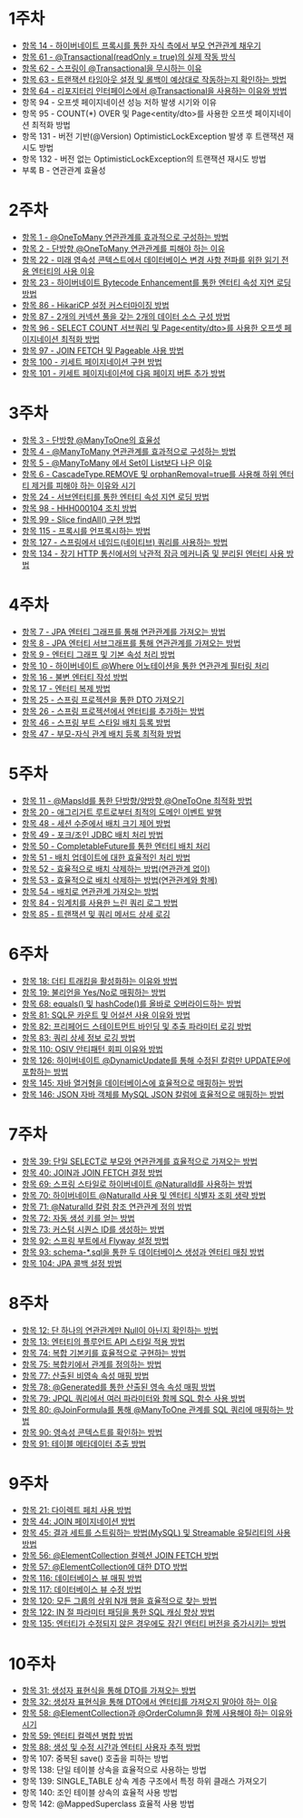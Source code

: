 # 1주차
- [항목 14 - 하이버네이트 프록시를 통한 자식 측에서 부모 연관관계 채우기](https://github.com/dsyun96/jpa-study/tree/item-14)
- [항목 61 - @Transactional(readOnly = true)의 실제 작동 방식](https://github.com/dsyun96/jpa-study/tree/item-61)
- [항목 62 - 스프링이 @Transactional을 무시하는 이유](https://github.com/dsyun96/jpa-study/tree/item-62)
- [항목 63 - 트랜잭션 타임아웃 설정 및 롤백이 예상대로 작동하는지 확인하는 방법](https://github.com/dsyun96/jpa-study/tree/item-63)
- [항목 64 - 리포지터리 인터페이스에서 @Transactional을 사용하는 이유와 방법](https://github.com/dsyun96/jpa-study/tree/item-64)
- 항목 94 - 오프셋 페이지네이션 성능 저하 발생 시기와 이유
- 항목 95 - COUNT(*) OVER 및 Page<entity/dto>를 사용한 오프셋 페이지네이션 최적화 방법
- 항목 131 - 버전 기반(@Version) OptimisticLockException 발생 후 트랜잭션 재시도 방법
- 항목 132 - 버전 없는 OptimisticLockException의 트랜잭션 재시도 방법
- 부록 B - 연관관계 효율성

# 2주차
- [항목 1 - @OneToMany 연관관계를 효과적으로 구성하는 방법](https://github.com/dsyun96/jpa-study/tree/item-1)
- [항목 2 - 단방향 @OneToMany 연관관계를 피해야 하는 이유](https://github.com/dsyun96/jpa-study/tree/item-2)
- [항목 22 - 미래 영속성 콘텍스트에서 데이터베이스 변경 사항 전파를 위한 읽기 전용 엔터티의 사용 이유](https://github.com/dsyun96/jpa-study/tree/item-22)
- [항목 23 - 하이버네이트 Bytecode Enhancement를 통한 엔터티 속성 지연 로딩 방법](https://github.com/dsyun96/jpa-study/tree/item-23)
- [항목 86 - HikariCP 설정 커스터마이징 방법](https://github.com/dsyun96/jpa-study/tree/item-86)
- [항목 87 - 2개의 커넥션 풀을 갖는 2개의 데이터 소스 구성 방법](https://github.com/dsyun96/jpa-study/tree/item-87)
- [항목 96 - SELECT COUNT 서브쿼리 및 Page<entity/dto>를 사용한 오프셋 페이지네이션 최적화 방법](https://github.com/dsyun96/jpa-study/tree/item-96)
- [항목 97 - JOIN FETCH 및 Pageable 사용 방법](https://github.com/dsyun96/jpa-study/tree/item-97)
- [항목 100 - 키세트 페이지네이션 구현 방법](https://github.com/dsyun96/jpa-study/tree/item-100)
- [항목 101 - 키세트 페이지네이션에 다음 페이지 버튼 추가 방법](https://github.com/dsyun96/jpa-study/tree/item-101)

# 3주차
- [항목 3 - 단방향 @ManyToOne의 효율성](https://github.com/dsyun96/jpa-study/tree/item-3)
- [항목 4 - @ManyToMany 연관관계를 효과적으로 구성하는 방법](https://github.com/dsyun96/jpa-study/tree/item-4)
- [항목 5 - @ManyToMany 에서 Set이 List보다 나은 이유](https://github.com/dsyun96/jpa-study/tree/item-5)
- [항목 6 - CascadeType.REMOVE 및 orphanRemoval=true를 사용해 하위 엔터티 제거를 피해야 하는 이유와 시기](https://github.com/dsyun96/jpa-study/tree/item-6)
- [항목 24 - 서브엔터티를 통한 엔터티 속성 지연 로딩 방법](https://github.com/dsyun96/jpa-study/tree/item-24)
- [항목 98 - HHH000104 조치 방법](https://github.com/dsyun96/jpa-study/tree/item-98)
- [항목 99 - Slice<T> findAll() 구현 방법](https://github.com/dsyun96/jpa-study/tree/item-99)
- [항목 115 - 프록시를 언프록시하는 방법](https://github.com/dsyun96/jpa-study/tree/item-115)
- [항목 127 - 스프링에서 네임드(네이티브) 쿼리를 사용하는 방법](https://github.com/dsyun96/jpa-study/tree/item-127)
- [항목 134 - 장기 HTTP 통신에서의 낙관적 잠금 메커니즘 및 분리된 엔터티 사용 방법](https://github.com/dsyun96/jpa-study/tree/item-134)

# 4주차
- [항목 7 - JPA 엔터티 그래프를 통해 연관관계를 가져오는 방법](https://github.com/dsyun96/jpa-study/tree/item-7)
- [항목 8 - JPA 엔터티 서브그래프를 통해 연관관계를 가져오는 방법](https://github.com/dsyun96/jpa-study/tree/item-8)
- [항목 9 - 엔터티 그래프 및 기본 속성 처리 방법](https://github.com/dsyun96/jpa-study/tree/item-9)
- [항목 10 - 하이버네이트 @Where 어노테이션을 통한 연관관계 필터링 처리](https://github.com/dsyun96/jpa-study/tree/item-10)
- [항목 16 - 불변 엔터티 작성 방법](https://github.com/dsyun96/jpa-study/tree/item-16)
- [항목 17 - 엔터티 복제 방법](https://github.com/dsyun96/jpa-study/tree/item-17)
- [항목 25 - 스프링 프로젝션을 통한 DTO 가져오기](https://github.com/dsyun96/jpa-study/tree/item-25)
- [항목 26 - 스프링 프로젝션에서 엔터티를 추가하는 방법](https://github.com/dsyun96/jpa-study/tree/item-26)
- [항목 46 - 스프링 부트 스타일 배치 등록 방법](https://github.com/dsyun96/jpa-study/tree/item-46)
- [항목 47 - 부모-자식 관계 배치 등록 최적화 방법](https://github.com/dsyun96/jpa-study/tree/item-47)

# 5주차
- [항목 11 - @MapsId를 통한 단방향/양방향 @OneToOne 최적화 방법](https://github.com/dsyun96/jpa-study/tree/item-11)
- [항목 20 - 애그리거트 루트로부터 최적의 도메인 이벤트 발행](https://github.com/dsyun96/jpa-study/tree/item-20)
- [항목 48 - 세션 수준에서 배치 크기 제어 방법](https://github.com/dsyun96/jpa-study/tree/item-48)
- [항목 49 - 포크/조인 JDBC 배치 처리 방법](https://github.com/dsyun96/jpa-study/tree/item-49)
- [항목 50 - CompletableFuture를 통한 엔터티 배치 처리](https://github.com/dsyun96/jpa-study/tree/item-50)
- [항목 51 - 배치 업데이트에 대한 효율적인 처리 방법](https://github.com/dsyun96/jpa-study/tree/item-51)
- [항목 52 - 효율적으로 배치 삭제하는 방법(연관관계 없이)](https://github.com/dsyun96/jpa-study/tree/item-52)
- [항목 53 - 효율적으로 배치 삭제하는 방법(연관관계와 함께)](https://github.com/dsyun96/jpa-study/tree/item-53)
- [항목 54 - 배치로 연관관계 가져오는 방법](https://github.com/dsyun96/jpa-study/tree/item-54)
- [항목 84 - 임계치를 사용한 느린 쿼리 로그 방법](https://github.com/dsyun96/jpa-study/tree/item-84)
- [항목 85 - 트랜잭션 및 쿼리 메서드 상세 로깅](https://github.com/dsyun96/jpa-study/tree/item-85)

# 6주차
- [항목 18: 더티 트래킹을 활성화하는 이유와 방법](https://github.com/dsyun96/jpa-study/tree/item-18)
- [항목 19: 불리언을 Yes/No로 매핑하는 방법](https://github.com/dsyun96/jpa-study/tree/item-19)
- [항목 68: equals() 및 hashCode()를 올바로 오버라이드하는 방법](https://github.com/dsyun96/jpa-study/tree/item-68)
- [항목 81: SQL문 카운트 및 어설션 사용 이유와 방법](https://github.com/dsyun96/jpa-study/tree/item-81)
- [항목 82: 프리페어드 스테이트먼트 바인딩 및 추출 파라미터 로깅 방법](https://github.com/dsyun96/jpa-study/tree/item-82)
- [항목 83: 쿼리 상세 정보 로깅 방법](https://github.com/dsyun96/jpa-study/tree/item-83)
- [항목 110: OSIV 안티패턴 회피 이유와 방법](https://github.com/dsyun96/jpa-study/tree/item-110)
- [항목 126: 하이버네이트 @DynamicUpdate를 통해 수정된 칼럼만 UPDATE문에 포함하는 방법](https://github.com/dsyun96/jpa-study/tree/item-126)
- [항목 145: 자바 열거형을 데이터베이스에 효율적으로 매핑하는 방법](https://github.com/dsyun96/jpa-study/tree/item-145)
- [항목 146: JSON 자바 객체를 MySQL JSON 칼럼에 효율적으로 매핑하는 방법](https://github.com/dsyun96/jpa-study/tree/item-146)

# 7주차
- [항목 39: 단일 SELECT로 부모와 연관관계를 효율적으로 가져오는 방법](https://github.com/dsyun96/jpa-study/tree/item-39)
- [항목 40: JOIN과 JOIN FETCH 결정 방법](https://github.com/dsyun96/jpa-study/tree/item-40)
- [항목 69: 스프링 스타일로 하이버네이트 @NaturalId를 사용하는 방법](https://github.com/dsyun96/jpa-study/tree/item-69)
- [항목 70: 하이버네이트 @NaturalId 사용 및 엔터티 식별자 조회 생략 방법](https://github.com/dsyun96/jpa-study/tree/item-70)
- [항목 71: @NaturalId 칼럼 참조 연관관계 정의 방법](https://github.com/dsyun96/jpa-study/tree/item-71)
- [항목 72: 자동 생성 키를 얻는 방법](https://github.com/dsyun96/jpa-study/tree/item-72)
- [항목 73: 커스텀 시퀀스 ID를 생성하는 방법](https://github.com/dsyun96/jpa-study/tree/item-73)
- [항목 92: 스프링 부트에서 Flyway 설정 방법](https://github.com/dsyun96/jpa-study/tree/item-92)
- [항목 93: schema-*.sql을 통한 두 데이터베이스 생성과 엔터티 매칭 방법](https://github.com/dsyun96/jpa-study/tree/item-93)
- [항목 104: JPA 콜백 설정 방법](https://github.com/dsyun96/jpa-study/tree/item-104)

# 8주차
- [항목 12: 단 하나의 연관관계만 Null이 아닌지 확인하는 방법](https://github.com/dsyun96/jpa-study/tree/item-12)
- [항목 13: 엔터티의 플루언트 API 스타일 적용 방법](https://github.com/dsyun96/jpa-study/tree/item-13)
- [항목 74: 복합 기본키를 효율적으로 구현하는 방법](https://github.com/dsyun96/jpa-study/tree/item-74)
- [항목 75: 복합키에서 관계를 정의하는 방법](https://github.com/dsyun96/jpa-study/tree/item-75)
- [항목 77: 산출된 비영속 속성 매핑 방법](https://github.com/dsyun96/jpa-study/tree/item-77)
- [항목 78: @Generated를 통한 산출된 영속 속성 매핑 방법](https://github.com/dsyun96/jpa-study/tree/item-78)
- [항목 79: JPQL 쿼리에서 여러 파라미터와 함께 SQL 함수 사용 방법](https://github.com/dsyun96/jpa-study/tree/item-79)
- [항목 80: @JoinFormula를 통해 @ManyToOne 관계를 SQL 쿼리에 매핑하는 방법](https://github.com/dsyun96/jpa-study/tree/item-80)
- [항목 90: 영속성 콘텍스트를 확인하는 방법](https://github.com/dsyun96/jpa-study/tree/item-90)
- [항목 91: 테이블 메타데이터 추출 방법](https://github.com/dsyun96/jpa-study/tree/item-91)

# 9주차
- [항목 21: 다이렉트 페치 사용 방법](https://github.com/dsyun96/jpa-study/tree/item-21)
- [항목 44: JOIN 페이지네이션 방법](https://github.com/dsyun96/jpa-study/tree/item-44)
- [항목 45: 결과 세트를 스트림하는 방법(MySQL) 및 Streamable 유틸리티의 사용 방법](https://github.com/dsyun96/jpa-study/tree/item-45)
- [항목 56: @ElementCollection 컬렉션 JOIN FETCH 방법](https://github.com/dsyun96/jpa-study/tree/item-56)
- [항목 57: @ElementCollection에 대한 DTO 방법](https://github.com/dsyun96/jpa-study/tree/item-57)
- [항목 116: 데이터베이스 뷰 매핑 방법](https://github.com/dsyun96/jpa-study/tree/item-116)
- [항목 117: 데이터베이스 뷰 수정 방법](https://github.com/dsyun96/jpa-study/tree/item-117)
- [항목 120: 모든 그룹의 상위 N개 행을 효율적으로 찾는 방법](https://github.com/dsyun96/jpa-study/tree/item-120)
- [항목 122: IN 절 파라미터 패딩을 통한 SQL 캐싱 향상 방법](https://github.com/dsyun96/jpa-study/tree/item-122)
- [항목 135: 엔터티가 수정되지 않은 경우에도 잠긴 엔터티 버전을 증가시키는 방법](https://github.com/dsyun96/jpa-study/tree/item-135)

# 10주차
- [항목 31: 생성자 표현식을 통해 DTO를 가져오는 방법](https://github.com/dsyun96/jpa-study/tree/item-31)
- [항목 32: 생성자 표현식을 통해 DTO에서 엔터티를 가져오지 말아야 하는 이유](https://github.com/dsyun96/jpa-study/tree/item-32)
- [항목 58: @ElementCollection과 @OrderColumn을 함께 사용해야 하는 이유와 시기](https://github.com/dsyun96/jpa-study/tree/item-58)
- [항목 59: 엔터티 컬렉션 병합 방법](https://github.com/dsyun96/jpa-study/tree/item-59)
- [항목 88: 생성 및 수정 시간과 엔터티 사용자 추적 방법](https://github.com/dsyun96/jpa-study/tree/item-88)
- 항목 107: 중복된 save() 호출을 피하는 방법
- 항목 138: 단일 테이블 상속을 효율적으로 사용하는 방법
- 항목 139: SINGLE_TABLE 상속 계층 구조에서 특정 하위 클래스 가져오기
- 항목 140: 조인 테이블 상속의 효율적 사용 방법
- 항목 142: @MappedSuperclass 효율적 사용 방법
